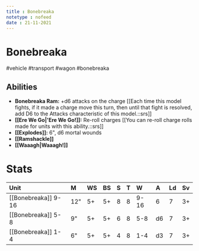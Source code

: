 ```yaml
---
title : Bonebreaka
notetype : nofeed
date : 21-11-2021
---
```


# Bonebreaka
#vehicle #transport #wagon #bonebreaka

## Abilities

- **Bonebreaka Ram:** +d6 attacks on the charge [[Each time this model fights, if it made a charge move this turn, then until that fight is resolved, add D6 to the Attacks characteristic of this model.::srs]]
- **[[Ere We Go\|'Ere We Go!]]:** Re-roll charges [[You can re-roll charge rolls made for units with this ability.::srs]]
- **[[Explodes]]:** 6", d6 mortal wounds
- **[[Ramshackle]]**
- **[[Waaagh\|Waaagh!]]**

# Stats

| Unit                | M   | WS  | BS  | S   | T   | W    | A   | Ld  | Sv  |
|:------------------- |:--- |:--- |:--- |:--- |:--- |:---- |:--- |:--- |:--- |
| [[Bonebreaka]] 9-16 | 12" | 5+  | 5+  | 8   | 8   | 9-16 | 6   | 7   | 3+  |
| [[Bonebreaka]] 5-8  | 9"  | 5+  | 5+  | 6   | 8   | 5-8  | d6  | 7   | 3+  |
| [[Bonebreaka]] 1-4  | 6"  | 5+  | 5+  | 4   | 8   | 1-4  | d3  | 7   | 3+  |
